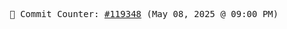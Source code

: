 <p align="center">
    <samp>
        📮 Commit Counter: <a href="https://github.com/Javascript-void0/Javascript-void0/commits/main">#119348</a> (May 08, 2025 @ 09:00 PM)
    </samp>
</p>